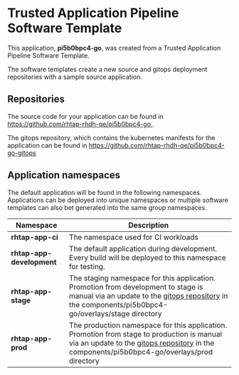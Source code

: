 # Trusted Application Pipeline Software Template

This application, **pi5b0bpc4-go**, was created from a Trusted Application Pipeline Software Template.

The software templates create a new source and gitops deployment repositories with a sample source application. 

## Repositories

The source code for your application can be found in [https://github.com/rhtap-rhdh-qe/pi5b0bpc4-go ](https://github.com/rhtap-rhdh-qe/pi5b0bpc4-go ).
 
The gitops repository, which contains the kubernetes manifests for the application can be found in 
[https://github.com/rhtap-rhdh-qe/pi5b0bpc4-go-gitops ](https://github.com/rhtap-rhdh-qe/pi5b0bpc4-go-gitops ) 

## Application namespaces 

The default application will be found in the following namespaces. Applications can be deployed into unique namespaces or multiple software templates can also bet generated into the same group namespaces.  

|  Namespace   |  Description   |  
| -------- | -------- |
| **rhtap-app-ci** | The namespace used for CI workloads |
| **rhtap-app-development** | The default application during development. Every build will be deployed to this namespace for testing. |
| **rhtap-app-stage** | The staging namespace for this application. Promotion from development to stage is manual via an update to the [gitops repository](https://github.com/rhtap-rhdh-qe/pi5b0bpc4-go-gitops ) in the components/pi5b0bpc4-go/overlays/stage directory |
| **rhtap-app-prod** | The production namespace for this application. Promotion from stage to production is manual via an update to the [gitops repository](https://github.com/rhtap-rhdh-qe/pi5b0bpc4-go-gitops ) in the components/pi5b0bpc4-go/overlays/prod directory |